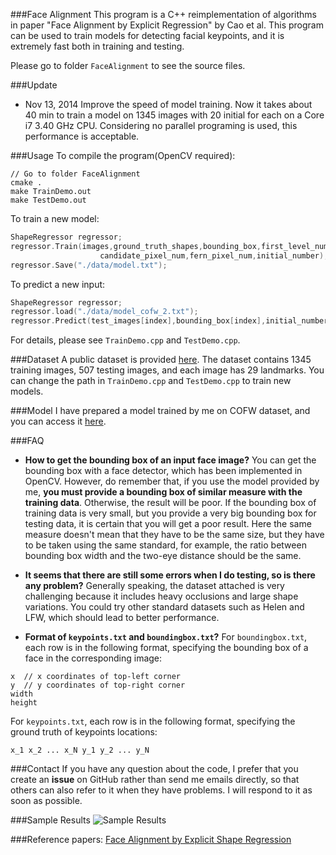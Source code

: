 ###Face Alignment
This program is a C++ reimplementation of algorithms in paper "Face Alignment by Explicit Regression"
by Cao et al. This program can be used to train models for detecting facial keypoints, and it is 
extremely fast both in training and testing. 

Please go to folder `FaceAlignment` to see the source files.

###Update
* Nov 13, 2014
    Improve the speed of model training. Now it takes about 40 min to train a model on 1345 images with 20 initial for each on a Core i7 3.40 GHz CPU. Considering no parallel programing is used, this performance is acceptable.

###Usage
To compile the program(OpenCV required):
```
// Go to folder FaceAlignment
cmake .
make TrainDemo.out
make TestDemo.out
```
To train a new model:
``` C++
ShapeRegressor regressor;
regressor.Train(images,ground_truth_shapes,bounding_box,first_level_num,second_level_num,
                    candidate_pixel_num,fern_pixel_num,initial_number);
regressor.Save("./data/model.txt");
```
To predict a new input:
``` C++
ShapeRegressor regressor;
regressor.load("./data/model_cofw_2.txt");
regressor.Predict(test_images[index],bounding_box[index],initial_number);
```
For details, please see `TrainDemo.cpp` and `TestDemo.cpp`.

###Dataset
A public dataset is provided [here](https://drive.google.com/file/d/0B0tUTCaZBkccUU5hVkNJTFB0VDQ/edit?usp=sharing). The dataset contains 1345 training images, 507 testing images, and each image has 29 landmarks. You can change the path
in `TrainDemo.cpp` and `TestDemo.cpp` to train new models.

###Model
I have prepared a model trained by me on COFW dataset, and you can access it [here](https://drive.google.com/file/d/0B0tUTCaZBkccOGZTcjJNcDMwa28/edit?usp=sharing).

###FAQ
* **How to get the bounding box of an input face image?**
You can get the bounding box with a face detector, which has been implemented in OpenCV. However, do remember that, if you use the model provided by me, **you must provide a bounding box of similar measure with the training data**. Otherwise, the result will be poor. If the bounding box of training data is very small, but you provide a very big bounding box for testing data, it is certain that you will get a poor result. Here the same measure doesn't mean that they have to be the same size, but they have to be taken using the same standard, for example, the ratio between bounding box width and the two-eye distance should be the same.

* **It seems that there are still some errors when I do testing, so is there any problem?**
Generally speaking, the dataset attached is very challenging because it includes heavy occlusions and large shape variations. You could try other standard datasets such as Helen and LFW, which should lead to better performance. 

* **Format of `keypoints.txt` and `boundingbox.txt`?**
For `boundingbox.txt`, each row is in the following format, specifying the bounding box of a face in the corresponding image:
```
x  // x coordinates of top-left corner
y  // y coordinates of top-right corner
width 
height
```
For `keypoints.txt`, each row is in the following format, specifying the ground truth of keypoints locations:
```
x_1 x_2 ... x_N y_1 y_2 ... y_N
``` 
###Contact
If you have any question about the code, I prefer that you create an **issue** on GitHub rather than send me emails directly, so that others can also refer to it when they have problems. I will respond to it as soon as possible.

###Sample Results
![Sample Results](https://dl.dropboxusercontent.com/u/47747425/Photo/point1.png)


###Reference papers:
[Face Alignment by Explicit Shape Regression](http://research.microsoft.com/pubs/192097/cvpr12_facealignment.pdf)




